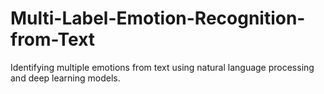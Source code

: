 # Multi-Label-Emotion-Recognition-from-Text
Identifying multiple emotions from text using natural language processing and deep learning models.
